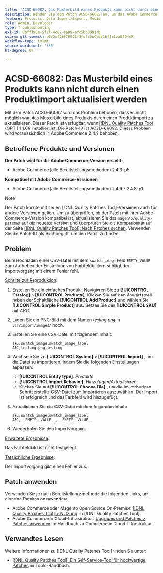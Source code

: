 ```yaml
---
title: 'ACSD-66082: Das Musterbild eines Produkts kann nicht durch einen Produktimport aktualisiert werden'
description: Wenden Sie den Patch ACSD-66082 an, um das Adobe Commerce-Problem zu beheben, bei dem das Hochladen einer CSV-Datei mit dem Feld swatch_image, das auf EMPTY_VALUE zum Aufheben der Einstellung von Farbfeldbildern eingestellt ist, dazu führt, dass der Importvorgang mit einem Fehler fehlschlägt.
feature: Products, Data Import/Export, Media
role: Admin, Developer
type: Troubleshooting
exl-id: 0bfff90e-5f1f-4c87-8a99-efc5bb0d814b
source-git-commit: e0d2e42b070591f3fefc0e9adb1bf5c1ba580fd9
workflow-type: tm+mt
source-wordcount: '386'
ht-degree: 0%

---
```


# ACSD-66082: Das Musterbild eines Produkts kann nicht durch einen Produktimport aktualisiert werden

Mit dem Patch ACSD-66082 wird das Problem behoben, dass es nicht möglich war, das Musterbild eines Produkts durch einen Produktimport zu aktualisieren. Dieser Patch ist verfügbar, wenn [[!DNL Quality Patches Tool (QPT)]](/help/tools/quality-patches-tool/quality-patches-tool-to-self-serve-quality-patches.md) 1.1.68 installiert ist. Die Patch-ID ist ACSD-66082. Dieses Problem wird voraussichtlich in Adobe Commerce 2.4.9 behoben.

## Betroffene Produkte und Versionen

**Der Patch wird für die Adobe Commerce-Version erstellt:**

* Adobe Commerce (alle Bereitstellungsmethoden) 2.4.6-p5

**Kompatibel mit Adobe Commerce-Versionen:**

* Adobe Commerce (alle Bereitstellungsmethoden) 2.4.6 - 2.4.8-p1

>[!NOTE]
>
>Der Patch könnte mit neuen [!DNL Quality Patches Tool]-Versionen auch für andere Versionen gelten. Um zu überprüfen, ob der Patch mit Ihrer Adobe Commerce-Version kompatibel ist, aktualisieren Sie das `magento/quality-patches` auf die neueste Version und überprüfen Sie die Kompatibilität auf der Seite [[!DNL Quality Patches Tool]: Nach Patches suchen](https://experienceleague.adobe.com/tools/commerce-quality-patches/index.html?lang=de). Verwenden Sie die Patch-ID als Suchbegriff, um den Patch zu finden.

## Problem

Beim Hochladen einer CSV-Datei mit dem `swatch_image` Feld `EMPTY_VALUE` zum Aufheben der Einstellung von Farbfeldbildern schlägt der Importvorgang mit einem Fehler fehl.

<u>Schritte zur Reproduktion</u>:

1. Erstellen Sie ein einfaches Produkt. Navigieren Sie zu **[!UICONTROL Catalog]** > **[!UICONTROL Products]**. Klicken Sie auf den Abwärtspfeil neben der Schaltfläche **[!UICONTROL Add Product]** und wählen Sie **[!UICONTROL Simple Product]** aus. Setzen Sie den **[!UICONTROL SKU]** auf *ABC*.
1. Laden Sie ein PNG-Bild mit dem Namen *testing.png* in `var/import/images/` hoch.
1. Erstellen Sie eine CSV-Datei mit folgendem Inhalt:

   ```
   sku,swatch_image,swatch_image_label
   ABC,testing.png,testing
   ```

1. Wechseln Sie zu **[!UICONTROL System]** > **[!UICONTROL Import]** , um die Datei zu importieren, indem Sie die folgenden Einstellungen anpassen:
   * **[!UICONTROL Entity type]**: *Produkte*
   * **[!UICONTROL Import Behavior]**: *Hinzufügen/Aktualisieren*
   * Klicken Sie auf **[!UICONTROL Choose File]** , um die im vorherigen Schritt erstellte CSV-Datei zum Importieren auszuwählen. Der Import ist erfolgreich und das Farbfeld wird hinzugefügt.
1. Aktualisieren Sie die CSV-Datei mit dem folgenden Inhalt:

   ```
   sku,swatch_image,swatch_image_label
   ABC,__EMPTY__VALUE__,__EMPTY__VALUE__
   ```

1. Wiederholen Sie den Importvorgang.

<u>Erwartete Ergebnisse</u>:

Das Farbfeldbild ist nicht festgelegt.

<u>Tatsächliche Ergebnisse</u>:

Der Importvorgang gibt einen Fehler aus.

## Patch anwenden

Verwenden Sie je nach Bereitstellungsmethode die folgenden Links, um einzelne Patches anzuwenden:

* Adobe Commerce oder Magento Open Source On-Premise: [[!DNL Quality Patches Tool] > Nutzung](/help/tools/quality-patches-tool/usage.md) im [!DNL Quality Patches Tool].
* Adobe Commerce in Cloud-Infrastruktur: [Upgrades und Patches > Patches anwenden](https://experienceleague.adobe.com/docs/commerce-cloud-service/user-guide/develop/upgrade/apply-patches.html?lang=de) im Handbuch zu Commerce in Cloud-Infrastruktur.

## Verwandtes Lesen

Weitere Informationen zu [!DNL Quality Patches Tool] finden Sie unter:

* [[!DNL Quality Patches Tool]: Ein Self-Service-Tool für hochwertige Patches](/help/tools/quality-patches-tool/quality-patches-tool-to-self-serve-quality-patches.md) im Tools-Handbuch.
